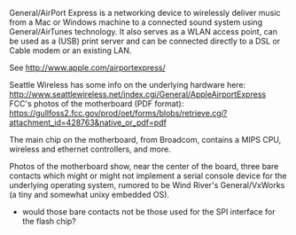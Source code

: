 General/AirPort Express is a networking device to wirelessly deliver music from a Mac or Windows machine to a connected sound system using General/AirTunes technology. It also serves as a WLAN access point, can be used as a (USB) print server and can be connected directly to a DSL or Cable modem or an existing LAN.

See http://www.apple.com/airportexpress/

Seattle Wireless has some info on the underlying hardware here: http://www.seattlewireless.net/index.cgi/General/AppleAirportExpress 
FCC's photos of the motherboard (PDF format): https://gullfoss2.fcc.gov/prod/oet/forms/blobs/retrieve.cgi?attachment_id=428763&native_or_pdf=pdf

The main chip on the motherboard, from Broadcom, contains a MIPS CPU, wireless and ethernet controllers, and more.

Photos of the motherboard show, near the center of the board, three bare contacts which might or might not
implement a serial console device for the underlying operating system, rumored to be Wind River's General/VxWorks
(a tiny and somewhat unixy embedded OS).  
 
- would those bare contacts not be those used for the SPI interface for the flash chip?